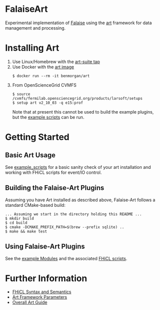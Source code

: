 FalaiseArt
==========

Experimental implementation of [Falaise](https://github.com/supernemo-dbd/falaise) using
the [art](https://art.fnal.gov) framework for data management and processing.


Installing Art
==============

1. Use Linux/Homebrew with the [art-suite tap](https://github.com/drbenmorgan/homebrew-art_suite)
2. Use Docker with the [art image](https://hub.docker.com/r/benmorgan/art/)
   ```
   $ docker run --rm -it benmorgan/art
   ```
2. From OpenScienceGrid CVMFS
   ```
   $ source /cvmfs/fermilab.opensciencegrid.org/products/larsoft/setups
   $ setup art v2_10_03 -q e15:prof
   ```
   Note that at present this cannot be used to build the example plugins, but the
   [example scripts](example_scripts) can be run.

Getting Started
===============
Basic Art Usage
---------------
See [example_scripts](example_scripts) for a basic sanity check of your art installation
and working with FHiCL scripts for event/IO control.


Building the Falaise-Art Plugins
--------------------------------

Assuming you have Art installed as described above, Falaise-Art
follows a standard CMake-based build:

```console
... Assuming we start in the directory holding this README ...
$ mkdir build
$ cd build
$ cmake -DCMAKE_PREFIX_PATH=$(brew --prefix sqlite) ..
$ make && make test
```

Using Falaise-Art Plugins
-------------------------
See the [example Modules](FLArt/Examples) and the associated
[FHiCL scripts](fcl/examples).

Further Information
===================
- [FHiCL Syntax and Semantics](https://cdcvs.fnal.gov/redmine/documents/327)
- [Art Framework Parameters](https://cdcvs.fnal.gov/redmine/projects/art/wiki/ART_framework_parameters)
- [Overall Art Guide](https://cdcvs.fnal.gov/redmine/projects/art/wiki)
